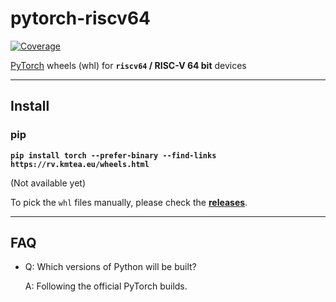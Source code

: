 # pytorch-riscv64

[![Coverage](https://shields.io/badge/python-3.8%20%7C%203.9%20%7C%203.10%20%7C%203.11-blue)](https://github.com/KumaTea/pytorch-riscv64/releases)

[PyTorch](https://github.com/pytorch/pytorch)
wheels (whl)
for **`riscv64` / RISC-V 64 bit** devices

---

## Install

### pip

**`pip install torch --prefer-binary --find-links https://rv.kmtea.eu/wheels.html`**

(Not available yet)

To pick the `whl` files manually, please check the **[releases](https://github.com/KumaTea/pytorch-riscv64/releases)**.

---

## FAQ

* Q: Which versions of Python will be built?

  A: Following the official PyTorch builds.
